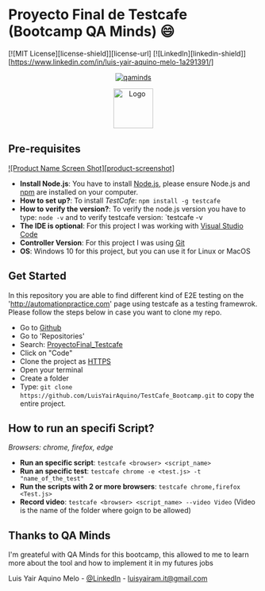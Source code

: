 # Proyecto Final de Testcafe (Bootcamp QA Minds) :smile:

[![MIT License][license-shield]][license-url]
[![LinkedIn][linkedin-shield]][https://www.linkedin.com/in/luis-yair-aquino-melo-1a291391/]

<p align="center">
    <a href="https://devexpress.github.io/testcafe">
        <img src="https://qaminds.com/wp-content/uploads/2017/10/Logo_QAmindsLAB2-360x235.png" alt="qaminds">
    </a>
</p>

<p align="center">
  <a href="https://github.com/othneildrew/Best-README-Template">
    <img src="images/logo.png" alt="Logo" width="80" height="80">
  </a>
</p>

## Pre-requisites

[![Product Name Screen Shot][product-screenshot]](http://automationpractice.com)

* **Install Node.js**: You have to install [Node.js](https://nodejs.org/es/download/), please ensure Node.js and [npm](https://www.npmjs.com/) are installed on your computer.
* **How to set up?**: To install *TestCafe*: `npm install -g testcafe`
* **How to verify the version?**: To verify the node.js version you have to type: `node -v` and to verify testcafe version: `testcafe -v
* **The IDE is optional**: For this project I was working with [Visual Studio Code](https://code.visualstudio.com/download)
* **Controller Version**: For this project I was using [Git](https://git-scm.com/downloads)
* **OS**: Windows 10 for this project, but you can use it for Linux or MacOS

## Get Started

In this repository you are able to find different kind of E2E testing on the 'http://automationpractice.com' page using testcafe as a testing framewrok. Please follow the steps below in case you want to clone my repo.

  - Go to [Github](https://github.com/LuisYairAquino)
  - Go to 'Repositories'
  - Search: [ProyectoFinal_Testcafe](https://github.com/LuisYairAquino/ProyectoFinal_Testcafe)
  - Click on "Code"
  - Clone the project as [HTTPS](https://github.com/LuisYairAquino/TestCafe_Bootcamp.git)
  - Open your terminal
  - Create a folder
  - Type: `git clone https://github.com/LuisYairAquino/TestCafe_Bootcamp.git` to copy the entire project.
  
## How to run an specifi Script?

*Browsers: chrome, firefox, edge*

* **Run an specific script**: `testcafe <browser> <script_name>`
* **Run an specific test**: `testcafe chrome -e <test.js> -t "name_of_the_test"`
* **Run the scripts with 2 or more browsers**: `testcafe chrome,firefox <Test.js>`
* **Record video**: `testcafe <browser> <script_name> --video Video` (Video is the name of the folder where goign to be allowed)

## Thanks to QA Minds

I'm greateful with QA Minds for this bootcamp, this allowed to me to learn more about the tool and how to implement it in my futures jobs

Luis Yair Aquino Melo - [@LinkedIn](https://www.linkedin.com/in/luis-yair-aquino-melo-1a291391/) - luisyairam.it@gmail.com

